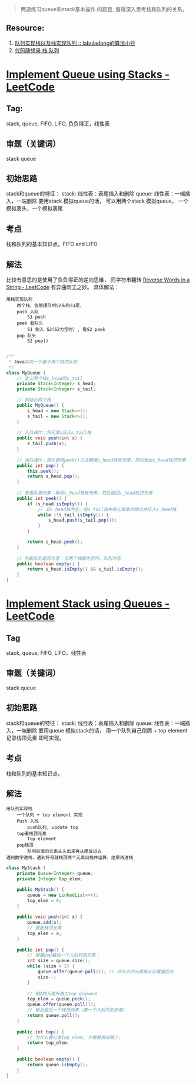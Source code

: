 
> 两道练习queue和stack基本操作 的题目, 值得深入思考栈和队列的关系。
## Resource:
1. [队列实现栈以及栈实现队列 :: labuladong的算法小抄](https://labuladong.github.io/algo/di-yi-zhan-da78c/shou-ba-sh-daeca/dui-lie-sh-88541/)
2. [代码随想录 栈 队列](https://programmercarl.com/0225.%E7%94%A8%E9%98%9F%E5%88%97%E5%AE%9E%E7%8E%B0%E6%A0%88.html)


# [Implement Queue using Stacks - LeetCode](https://leetcode.com/problems/implement-queue-using-stacks/description/)

## Tag:
stack, queue, FIFO, LIFO, 负负得正，线性表

## 审题（关键词） 
stack queue

## 初始思路
stack和queue的特征：
stack: 线性表：表尾插入和删除
queue: 线性表：一端插入，一端删除
要用stack 模拟queue的话，
可以用两个stack 模拟queue， 一个模拟表头，一个模拟表尾

## 考点  
栈和队列的基本知识点。FIFO and LIFO

## 解法  
比较有意思的是使用了负负得正的逆向思维，
同字符串翻转 [Reverse Words in a String - LeetCode](https://leetcode.com/problems/reverse-words-in-a-string/) 有异曲同工之妙。
具体解法： 
```
用栈实现队列
	两个栈，各管理队列S2头和S1尾，
	push 入队
		S1 push
	peek 看队头
		S1 倒入 S2(S2为空时）, 看S2 peek
	pop 队头
		S2 pop()
	
```

```java
/**
 * Java实现一个基于两个栈的队列
 */
class MyQueue {
    // 定义两个栈s_head和s_tail
    private Stack<Integer> s_head;
    private Stack<Integer> s_tail;

    // 初始化两个栈
    public MyQueue() {
        s_head = new Stack<>();
        s_tail = new Stack<>();
    }
    
    // 入队操作：将元素x压入s_tail栈
    public void push(int x) {
        s_tail.push(x);
    }
    
    // 出队操作：首先调用peek()方法确保s_head栈有元素，然后弹出s_head栈顶元素
    public int pop() {
        this.peek();
        return s_head.pop();
    }
    
    // 查看队首元素：确保s_head栈有元素，然后返回s_head栈顶元素
    public int peek() {
        if (s_head.isEmpty()) {
            // 若s_head栈为空，将s_tail栈中的元素依次弹出并压入s_head栈
            while (!s_tail.isEmpty()) {
                s_head.push(s_tail.pop());
            }
        }

        return s_head.peek();
    }
    
    // 判断队列是否为空：当两个栈都为空时，队列为空
    public boolean empty() {
        return s_head.isEmpty() && s_tail.isEmpty();
    }
}

```

# [Implement Stack using Queues - LeetCode](https://leetcode.com/problems/implement-stack-using-queues/description/)

## Tag
stack, queue, FIFO, LIFO，线性表
## 审题（关键词） 
stack queue
## 初始思路  
stack和queue的特征：
stack: 线性表：表尾插入和删除
queue: 线性表：一端插入，一端删除
要用queue 模拟stack的话，
用一个队列自己倒腾 + top element记录栈顶元素 即可实现。
## 考点  
栈和队列的基本知识点。
## 解法  
```
用队列实现栈
	一个队列 + top element 实现
	Push 入栈
		push队列, update top
	top看栈顶元素
		Top element
	pop栈顶
		队列前面的元素从头出来再从尾放进去
遇到数字进栈，遇到符号就栈顶两个元素出栈并运算，结果再进栈
```

```java
class MyStack {
    private Queue<Integer> queue;
    private Integer top_elem;

    public MyStack() {
        queue = new LinkedList<>();
        top_elem = 0;
    }
    
    public void push(int x) {
        queue.add(x);
        // 更新栈顶元素
        top_elem = x;
    }
    
    public int pop() {
        // 需要pop最后一个入队列的元素：
        int size = queue.size();
        while (size > 2) {
            queue.offer(queue.poll()); // 开头出的元素再从队尾塞回去
            size--;
        }
        
        // 倒2的元素升格为top element
        top_elem = queue.peek();
        queue.offer(queue.poll());
        // 输出最后一个栈顶元素（第一个入队列的元素）
        return queue.poll();
    }
    
    public int top() {
        // 为什么要记录top_elem, 不需要再折腾了。
        return top_elem;
    }
    
    public boolean empty() {
        return queue.isEmpty();
    }
}
```